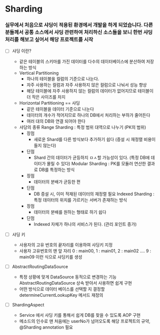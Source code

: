 # Sharding 
### 실무에서 처음으로 샤딩이 적용된 환경에서 개발을 하게 되었습니다. 다른 분들께서 공통 소스에서 샤딩 관련하여 처리하신 소스들을 보니 한번 샤딩 처리를 해보고 싶어서 해당 프로젝트를 시작
- [ ] 샤딩 이란?
  - 같은 테이블의 스키마를 가진 데이터를 다수의 데이터베이스에 분산하여 저장하는 방식
  - Vertical Partitioning 
    - 하나의 테이블을 컬럼의 기준으로 나눈다.
    - 자주 사용하는 컬럼과 자주 사용하지 않은 컬럼으로 나눠서 성능 향상
    - 해당 테이블에 자주 사용하지 않는 컬럼의 데이터가 없어지므로 테이블이 더 작은 사이즈를 차지 
  - Horizontal Partitioning  == 샤딩
    - 같은 테이블을 데이터 기준으로 나눈다
    - 데이터의 개수가 적어지므로 하나의 DB에서 처리하는 부하가 줄어든다
    - 여러 대의 DB와 연결 되어야 한다
  - 샤당의 종류
    Range Sharding : 특정 범위 대역으로 나누기 (PK의 범위)
      - 장점 
        - 새로운 Shard를 다른 방식보다 추가하기 쉽다 (증설 시 재정렬 비용이 들지 않는다)
      - 단점
        - Shard 간의 데이터가 균등하지 ㅁㅅ할 가능성이 있다. (특정 DB에 데이터가 몰릴 수 있다)
    Modular Sharding : PK를 모듈러 연산한 결과로 DB를 특정하는 방식
      - 장점 
        - 데이터의 분배가 균등한 편
      - 단점
        - DB 증설 시, 이미 적재된 데이터의 재정렬 필요
    Indexed Sharding : 특정 데이터의 위치를 가르키는 서버가 존재하는 방식
      - 장점
        - 데이터의 분배를 원하는 형태로 하기 쉽다
      - 단점
        - Indexed 자체가 하나의 서비스가 된다. (관리 포인트 증가)
    
      
- [ ] 샤딩 키
    - 사용자의 고유 번호의 끝자리를 이용하여 샤딩키 지정
    - 사용자 고유번호의 맨 앞 자리 0 : main00, 1 : main01, 2 : main02 .... 9 : main09 이런 식으로 샤딩키를 생성

- [ ] AbstractRoutingDataSource
    - 특정 상황에 맞게 DataSource 동적으로 변경하는 기능 AbstractRoutingDataSource 상속 받아서 사용하면 쉽게 구현
    - 어떤 방식으로 데이터 베이스를 선택할 지 결정할 determineCurrentLookupKey 메서드 재정의

- [ ] ShardingAspect
    - Service 에서 샤딩 키를 통해서 쉽게 DB를 찾을 수 있도록 AOP 구현
    - 메소드의 인수로 맨 처음에는 userNo가 넘어오도록 해당 프로젝트의 규약, @Sharding annotation 필요